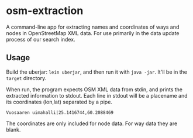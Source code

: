 # osm-extraction

A command-line app for extracting names and coordinates of ways and nodes in OpenStreetMap XML data.
For use primarily in the data update process of our search index.

## Usage

Build the uberjar: `lein uberjar`, and then run it with `java -jar`. It'll be in the `target` directory.

When run, the program expects OSM XML data from stdin, and prints the extracted information to stdout.
Each line in stdout will be a placename and its coordinates (lon,lat) separated by a pipe.

    Vuosaaren uimahalli|25.1416744,60.2088469
    
The coordinates are only included for node data. For way data they are blank.
